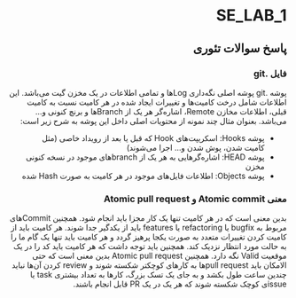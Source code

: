 <div dir="rtl">

# SE_LAB_1

## پاسخ سوالات تئوری
### فایل .git
پوشه .git پوشه اصلی نگه‌داری Logها و تمامی اطلاعات در یک مخزن گیت می‌باشد. این اطلاعات شامل درخت کامیت‌ها و تغییرات ایجاد شده در هر کامیت نسبت به کامیت قبلی، اطلاعات مخازن Remote، اشاره‌گر هر یک از Branchها و برنچ کنونی و... می‌باشد.
بعنوان مثال چند نمونه از محتویات اصلی داخل این پوشه به شرح زیر است:
- پوشه Hooks: اسکریپت‌های Hook که قبل یا بعد از رویداد خاصی (مثل کامیت شدن، پوش شدن و... اجرا می‌شوند)
- پوشه HEAD: اشاره‌گرهایی به هر یک از branchهای موجود در نسخه کنونی مخزن
- پوشه Objects: اطلاعات فایل‌های موجود در هر کامیت به صورت Hash شده

### معنی Atomic commit و Atomic pull request
بدین معنی است که در هر کامیت تنها یک کار مجزا باید انجام شود. همچنین Commitهای مربوط به bugfix یا refactoring یا features باید از یکدگیر جدا شوند. هر کامیت باید از کامیت کردن تغییرات متعدد به صورت یکجا پرهیز گردد و هر کامیت باید تنها یک گام ما را به حالت مورد انتظار نزدیک کند. همچنین باید توجه داشت که هر کامیت باید کد را در یک موقعیت Valid نگه دارد.
همچنین Atomic pull request بدین معنی است که حتی الامکان باید pull requestها به کارهای کوچکتر شکسته شوند و review کردن آن‌ها نباید چندین ساعت طول بکشد و به جای یک تسک بزرگ، کارها به تعداد بیشتری task یا issueی کوچک شکسته شوند که هر یک در یک PR قابل انجام باشند.
</div>
